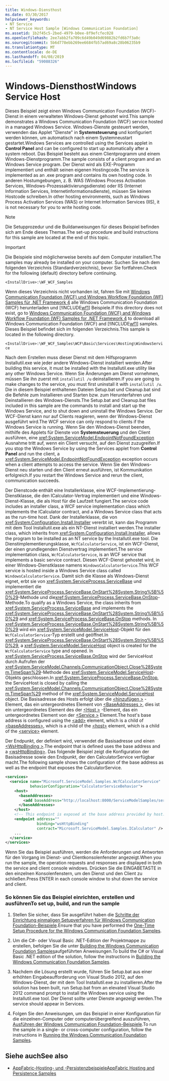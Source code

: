 ```yaml
---
title: Windows-Diensthost
ms.date: 03/30/2017
helpviewer_keywords:
- NT Service
- NT Service Host Sample [Windows Communication Foundation]
ms.assetid: 1b2f45c5-2bed-4979-b0ee-8f9efcfec028
ms.openlocfilehash: 2ee7abb2fa709c6d49b049d69882b2fd6b7f3a0c
ms.sourcegitcommit: 5b6d778ebb269ee6684fb57ad69a8c28b06235b9
ms.translationtype: MT
ms.contentlocale: de-DE
ms.lasthandoff: 04/08/2019
ms.locfileid: "59088326"
---
```

# <a name="windows-service-host"></a><span data-ttu-id="ea44f-102">Windows-Diensthost</span><span class="sxs-lookup"><span data-stu-id="ea44f-102">Windows Service Host</span></span>
<span data-ttu-id="ea44f-103">Dieses Beispiel zeigt einen Windows Communication Foundation (WCF)-Dienst in einem verwalteten Windows-Dienst gehostet wird.</span><span class="sxs-lookup"><span data-stu-id="ea44f-103">This sample demonstrates a Windows Communication Foundation (WCF) service hosted in a managed Windows Service.</span></span> <span data-ttu-id="ea44f-104">Windows-Dienste gesteuert werden, verwenden das Applet "Dienste" in **Systemsteuerung** und konfiguriert werden können, um automatisch nach einem Systemneustart gestartet.</span><span class="sxs-lookup"><span data-stu-id="ea44f-104">Windows Services are controlled using the Services applet in **Control Panel** and can be configured to start up automatically after a system reboot.</span></span> <span data-ttu-id="ea44f-105">Das Beispiel besteht aus einem Clientprogramm und einem Windows-Dienstprogramm.</span><span class="sxs-lookup"><span data-stu-id="ea44f-105">The sample consists of a client program and an Windows Service program.</span></span> <span data-ttu-id="ea44f-106">Der Dienst wird als EXE-Programm implementiert und enthält seinen eigenen Hostingcode.</span><span class="sxs-lookup"><span data-stu-id="ea44f-106">The service is implemented as an .exe program and contains its own hosting code.</span></span> <span data-ttu-id="ea44f-107">In anderen Hostumgebungen, z. B. WAS (Windows Process Activation Services, Windows-Prozessaktivierungsdienste) oder IIS (Internet Information Services, Internetinformationsdienste), müssen Sie keinen Hostcode schreiben.</span><span class="sxs-lookup"><span data-stu-id="ea44f-107">In other hosting environments, such as Windows Process Activation Services (WAS) or Internet Information Services (IIS), it is not necessary for you to write hosting code.</span></span>

> [!NOTE]
>  <span data-ttu-id="ea44f-108">Die Setupprozedur und die Buildanweisungen für dieses Beispiel befinden sich am Ende dieses Themas.</span><span class="sxs-lookup"><span data-stu-id="ea44f-108">The set-up procedure and build instructions for this sample are located at the end of this topic.</span></span>

> [!IMPORTANT]
>  <span data-ttu-id="ea44f-109">Die Beispiele sind möglicherweise bereits auf dem Computer installiert.</span><span class="sxs-lookup"><span data-stu-id="ea44f-109">The samples may already be installed on your computer.</span></span> <span data-ttu-id="ea44f-110">Suchen Sie nach dem folgenden Verzeichnis (Standardverzeichnis), bevor Sie fortfahren.</span><span class="sxs-lookup"><span data-stu-id="ea44f-110">Check for the following (default) directory before continuing.</span></span>  
>   
>  `<InstallDrive>:\WF_WCF_Samples`  
>   
>  <span data-ttu-id="ea44f-111">Wenn dieses Verzeichnis nicht vorhanden ist, fahren Sie mit [Windows Communication Foundation (WCF) und Windows Workflow Foundation (WF) Samples für .NET Framework 4](https://go.microsoft.com/fwlink/?LinkId=150780) alle Windows Communication Foundation (WCF) herunterladen und [!INCLUDE[wf1](../../../../includes/wf1-md.md)] Beispiele.</span><span class="sxs-lookup"><span data-stu-id="ea44f-111">If this directory does not exist, go to [Windows Communication Foundation (WCF) and Windows Workflow Foundation (WF) Samples for .NET Framework 4](https://go.microsoft.com/fwlink/?LinkId=150780) to download all Windows Communication Foundation (WCF) and [!INCLUDE[wf1](../../../../includes/wf1-md.md)] samples.</span></span> <span data-ttu-id="ea44f-112">Dieses Beispiel befindet sich im folgenden Verzeichnis.</span><span class="sxs-lookup"><span data-stu-id="ea44f-112">This sample is located in the following directory.</span></span>  
>   
>  `<InstallDrive>:\WF_WCF_Samples\WCF\Basic\Services\Hosting\WindowsService`  
  
 <span data-ttu-id="ea44f-113">Nach dem Erstellen muss dieser Dienst mit dem Hilfsprogramm Installutil.exe wie jeder andere Windows-Dienst installiert werden.</span><span class="sxs-lookup"><span data-stu-id="ea44f-113">After building this service, it must be installed with the Installutil.exe utility like any other Windows Service.</span></span> <span data-ttu-id="ea44f-114">Wenn Sie Änderungen am Dienst vornehmen, müssen Sie ihn zuerst mit `installutil /u` deinstallieren.</span><span class="sxs-lookup"><span data-stu-id="ea44f-114">If you are going to make changes to the service, you must first uninstall it with `installutil /u`.</span></span> <span data-ttu-id="ea44f-115">Die in diesem Beispiel enthaltenen Dateien Setup.bat und Cleanup.bat sind die Befehle zum Installieren und Starten bzw. zum Herunterfahren und Deinstallieren des Windows-Diensts.</span><span class="sxs-lookup"><span data-stu-id="ea44f-115">The Setup.bat and Cleanup.bat files included in this sample are the commands to install and start up the Windows Service, and to shut down and uninstall the Windows Service.</span></span> <span data-ttu-id="ea44f-116">Der WCF-Dienst kann nur auf Clients reagieren, wenn der Windows-Dienst ausgeführt wird.</span><span class="sxs-lookup"><span data-stu-id="ea44f-116">The WCF service can only respond to clients if the Windows Service is running.</span></span> <span data-ttu-id="ea44f-117">Wenn Sie den Windows-Dienst beenden, mithilfe des Applets für Dienste von **Systemsteuerung** und den Client ausführen, eine <xref:System.ServiceModel.EndpointNotFoundException> Ausnahme tritt auf, wenn ein Client versucht, auf den Dienst zuzugreifen.</span><span class="sxs-lookup"><span data-stu-id="ea44f-117">If you stop the Windows Service by using the Services applet from **Control Panel** and run the client, a <xref:System.ServiceModel.EndpointNotFoundException> exception occurs when a client attempts to access the service.</span></span> <span data-ttu-id="ea44f-118">Wenn Sie den Windows-Dienst neu starten und den Client erneut ausführen, ist Kommunikation erfolgreich.</span><span class="sxs-lookup"><span data-stu-id="ea44f-118">If you restart the Windows Service and rerun the client, communication succeeds.</span></span>  
  
 <span data-ttu-id="ea44f-119">Der Dienstcode enthält eine Installerklasse, eine WCF-Implementierung-Dienstklasse, die den ICalculator-Vertrag implementiert und eine Windows-Dienst-Klasse, die als Host für die Laufzeit fungiert.</span><span class="sxs-lookup"><span data-stu-id="ea44f-119">The service code includes an installer class, a WCF service implementation class which implements the ICalculator contract, and a Windows Service class that acts as the run-time host.</span></span> <span data-ttu-id="ea44f-120">Dank der Installerklasse, die von <xref:System.Configuration.Install.Installer> vererbt ist, kann das Programm mit dem Tool Installutil.exe als ein NT-Dienst installiert werden.</span><span class="sxs-lookup"><span data-stu-id="ea44f-120">The installer class, which inherits from <xref:System.Configuration.Install.Installer>, allows the program to be installed as an NT service by the Installutil.exe tool.</span></span> <span data-ttu-id="ea44f-121">Die Dienstimplementierungsklasse, `WcfCalculatorService`, ist ein WCF-Dienst, der einen grundlegenden Dienstvertrag implementiert.</span><span class="sxs-lookup"><span data-stu-id="ea44f-121">The service implementation class, `WcfCalculatorService`, is an WCF service that implements a basic service contract.</span></span> <span data-ttu-id="ea44f-122">Diesen WCF-Dienst gehostet wird, in einer Windows-Dienstklasse namens `WindowsCalculatorService`.</span><span class="sxs-lookup"><span data-stu-id="ea44f-122">This WCF service is hosted inside a Windows Service class called `WindowsCalculatorService`.</span></span> <span data-ttu-id="ea44f-123">Damit sich die Klasse als Windows-Dienst eignet, erbt sie von <xref:System.ServiceProcess.ServiceBase> und implementiert die <xref:System.ServiceProcess.ServiceBase.OnStart%28System.String%5B%5D%29>-Methode und die<xref:System.ServiceProcess.ServiceBase.OnStop>-Methode.</span><span class="sxs-lookup"><span data-stu-id="ea44f-123">To qualify as a Windows Service, the class inherits from <xref:System.ServiceProcess.ServiceBase> and implements the <xref:System.ServiceProcess.ServiceBase.OnStart%28System.String%5B%5D%29> and <xref:System.ServiceProcess.ServiceBase.OnStop> methods.</span></span> <span data-ttu-id="ea44f-124">In <xref:System.ServiceProcess.ServiceBase.OnStart%28System.String%5B%5D%29> wird ein <xref:System.ServiceModel.ServiceHost>-Objekt für den `WcfCalculatorService`-Typ erstellt und geöffnet.</span><span class="sxs-lookup"><span data-stu-id="ea44f-124">In <xref:System.ServiceProcess.ServiceBase.OnStart%28System.String%5B%5D%29>, a <xref:System.ServiceModel.ServiceHost> object is created for the `WcfCalculatorService` type and opened.</span></span> <span data-ttu-id="ea44f-125">In <xref:System.ServiceProcess.ServiceBase.OnStop> wird der ServiceHost durch Aufrufen der <xref:System.ServiceModel.Channels.CommunicationObject.Close%28System.TimeSpan%29>-Methode des <xref:System.ServiceModel.ServiceHost>-Objekts geschlossen.</span><span class="sxs-lookup"><span data-stu-id="ea44f-125">In <xref:System.ServiceProcess.ServiceBase.OnStop>, the ServiceHost is closed by calling the <xref:System.ServiceModel.Channels.CommunicationObject.Close%28System.TimeSpan%29> method of the <xref:System.ServiceModel.ServiceHost> object.</span></span> <span data-ttu-id="ea44f-126">Die Basisadresse des Hosts erfolgt über die [ \<hinzufügen >](../../../../docs/framework/configure-apps/file-schema/wcf/add-of-baseaddresses.md) -Element, das ein untergeordnetes Element von [ \<BaseAddresses >](../../../../docs/framework/configure-apps/file-schema/wcf/baseaddresses.md), dies ist ein untergeordnetes Element des der [ \<Host >](../../../../docs/framework/configure-apps/file-schema/wcf/host.md) -Element, das ein untergeordnetes Element von der [ \<Service >](../../../../docs/framework/configure-apps/file-schema/wcf/service.md) Element.</span><span class="sxs-lookup"><span data-stu-id="ea44f-126">The host's base address is configured using the [\<add>](../../../../docs/framework/configure-apps/file-schema/wcf/add-of-baseaddresses.md) element, which is a child of [\<baseAddresses>](../../../../docs/framework/configure-apps/file-schema/wcf/baseaddresses.md), which is a child of the [\<host>](../../../../docs/framework/configure-apps/file-schema/wcf/host.md) element, which is a child of the [\<service>](../../../../docs/framework/configure-apps/file-schema/wcf/service.md) element.</span></span>  
  
 <span data-ttu-id="ea44f-127">Der Endpunkt, der definiert wird, verwendet die Basisadresse und einen [ \<WsHttpBinding >](../../../../docs/framework/configure-apps/file-schema/wcf/wshttpbinding.md).</span><span class="sxs-lookup"><span data-stu-id="ea44f-127">The endpoint that is defined uses the base address and a [\<wsHttpBinding>](../../../../docs/framework/configure-apps/file-schema/wcf/wshttpbinding.md).</span></span> <span data-ttu-id="ea44f-128">Das folgende Beispiel zeigt die Konfiguration der Basisadresse sowie den Endpunkt, der den CalculatorService verfügbar macht.</span><span class="sxs-lookup"><span data-stu-id="ea44f-128">The following sample shows the configuration of the base address as well as the endpoint that exposes the CalculatorService.</span></span>  
  
```xml  
<services>  
  <service name="Microsoft.ServiceModel.Samples.WcfCalculatorService"  
           behaviorConfiguration="CalculatorServiceBehavior">  
    <host>  
      <baseAddresses>  
        <add baseAddress="http://localhost:8000/ServiceModelSamples/service"/>  
      </baseAddresses>  
    </host>  
    <!-- This endpoint is exposed at the base address provided by host: http://localhost:8000/ServiceModelSamples/service.  -->  
    <endpoint address=""  
              binding="wsHttpBinding"  
              contract="Microsoft.ServiceModel.Samples.ICalculator" />  
    ...  
  </service>  
</services>  
```  
  
 <span data-ttu-id="ea44f-129">Wenn Sie das Beispiel ausführen, werden die Anforderungen und Antworten für den Vorgang im Dienst- und Clientkonsolenfenster angezeigt.</span><span class="sxs-lookup"><span data-stu-id="ea44f-129">When you run the sample, the operation requests and responses are displayed in both the service and client console windows.</span></span> <span data-ttu-id="ea44f-130">Drücken Sie die EINGABETASTE in den einzelnen Konsolenfenstern, um den Dienst und den Client zu schließen.</span><span class="sxs-lookup"><span data-stu-id="ea44f-130">Press ENTER in each console window to shut down the service and client.</span></span>  
  
### <a name="to-set-up-build-and-run-the-sample"></a><span data-ttu-id="ea44f-131">So können Sie das Beispiel einrichten, erstellen und ausführen</span><span class="sxs-lookup"><span data-stu-id="ea44f-131">To set up, build, and run the sample</span></span>  
  
1.  <span data-ttu-id="ea44f-132">Stellen Sie sicher, dass Sie ausgeführt haben die [Schritte der Einrichtung einmaligen Setupverfahren für Windows Communication Foundation-Beispiele](../../../../docs/framework/wcf/samples/one-time-setup-procedure-for-the-wcf-samples.md).</span><span class="sxs-lookup"><span data-stu-id="ea44f-132">Ensure that you have performed the [One-Time Setup Procedure for the Windows Communication Foundation Samples](../../../../docs/framework/wcf/samples/one-time-setup-procedure-for-the-wcf-samples.md).</span></span>  
  
2.  <span data-ttu-id="ea44f-133">Um die C#- oder Visual Basic .NET-Edition der Projektmappe zu erstellen, befolgen Sie die unter [Building the Windows Communication Foundation Samples](../../../../docs/framework/wcf/samples/building-the-samples.md)aufgeführten Anweisungen.</span><span class="sxs-lookup"><span data-stu-id="ea44f-133">To build the C# or Visual Basic .NET edition of the solution, follow the instructions in [Building the Windows Communication Foundation Samples](../../../../docs/framework/wcf/samples/building-the-samples.md).</span></span>  
  
3.  <span data-ttu-id="ea44f-134">Nachdem die Lösung erstellt wurde, führen Sie Setup.bat aus einer erhöhten Eingabeaufforderung von Visual Studio 2012, auf den Windows-Dienst, der mit dem Tool Installutil.exe zu installieren.</span><span class="sxs-lookup"><span data-stu-id="ea44f-134">After the solution has been built, run Setup.bat from an elevated Visual Studio 2012 command prompt to install the Windows service using the Installutil.exe tool.</span></span> <span data-ttu-id="ea44f-135">Der Dienst sollte unter Dienste angezeigt werden.</span><span class="sxs-lookup"><span data-stu-id="ea44f-135">The service should appear in Services.</span></span>  
  
4.  <span data-ttu-id="ea44f-136">Folgen Sie den Anweisungen, um das Beispiel in einer Konfiguration für die einzelnen-Computer oder computerübergreifend auszuführen, [Ausführen der Windows Communication Foundation-Beispiele](../../../../docs/framework/wcf/samples/running-the-samples.md).</span><span class="sxs-lookup"><span data-stu-id="ea44f-136">To run the sample in a single- or cross-computer configuration, follow the instructions in [Running the Windows Communication Foundation Samples](../../../../docs/framework/wcf/samples/running-the-samples.md).</span></span>  
  
## <a name="see-also"></a><span data-ttu-id="ea44f-137">Siehe auch</span><span class="sxs-lookup"><span data-stu-id="ea44f-137">See also</span></span>

- [<span data-ttu-id="ea44f-138">AppFabric-Hosting- und -Persistenzbeispiele</span><span class="sxs-lookup"><span data-stu-id="ea44f-138">AppFabric Hosting and Persistence Samples</span></span>](https://go.microsoft.com/fwlink/?LinkId=193961)
